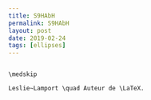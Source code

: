 ```yaml
---
title: S9HAbH
permalink: S9HAbH
layout: post
date: 2019-02-24
tags: [ellipses]
---
```


```latexD.~Knuth \qquad Créateur de \TeX.

\medskip

Leslie~Lamport \quad Auteur de \LaTeX.
```